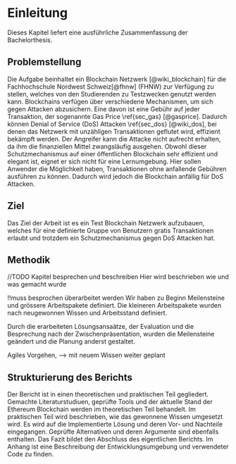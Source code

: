 # Einleitung

Dieses Kapitel liefert eine ausführliche Zusammenfassung der Bachelorthesis. 

## Problemstellung
Die Aufgabe beinhaltet ein Blockchain Netzwerk [@wiki_blockchain] für die Fachhochschule Nordwest Schweiz[@fhnw] (FHNW) zur Verfügung zu stellen, welches von den Studierenden zu Testzwecken genutzt werden kann.
Blockchains verfügen über verschiedene Mechanismen, um sich gegen Attacken abzusichern. Eine
davon ist eine Gebühr auf jeder Transaktion, der sogenannte Gas Price \ref{sec_gas} [@gasprice]. Dadurch können Denial of
Service (DoS) Attacken \ref{sec_dos} [@wiki_dos], bei denen das Netzwerk mit unzähligen Transaktionen geflutet wird, effizient bekämpft werden. Der Angreifer kann die Attacke nicht aufrecht erhalten, da ihm die finanziellen Mittel zwangsläufig ausgehen.
Obwohl dieser Schutzmechanismus auf einer öffentlichen Blockchain sehr effizient und elegant ist,
eignet er sich nicht für eine Lernumgebung. Hier sollen Anwender die Möglichkeit haben, Transaktionen
ohne anfallende Gebühren ausführen zu können. Dadurch wird jedoch die Blockchain anfällig für DoS
Attacken.

## Ziel
Das Ziel der Arbeit ist es ein Test Blockchain Netzwerk aufzubauen, welches für eine definierte Gruppe von Benutzern gratis Transaktionen erlaubt und trotzdem ein Schutzmechanismus gegen DoS Attacken hat.

## Methodik
 
 //TODO Kapitel besprechen und beschreiben
 Hier wird beschrieben wie und was gemacht wurde

!!muss besprochen überarbeitet werden
 Wir haben zu Beginn Meilensteine und grössere Arbeitspakete definiert. Die kleineren Arbeitspakete wurden nach neugewonnen Wissen und Arbeitsstand definiert. 
 
 Durch die erarbeiteten Lösungsansaätze, der Evaluation und die Besprechung nach der Zwischenpräsentation, wurden die Meilensteine geändert und die Planung anderst gestaltet.
 
 Agiles Vorgehen, --> mit neuem Wissen weiter geplant

## Strukturierung des Berichts

 Der Bericht ist in einen theoretischen und praktischen Teil gegliedert. Gemachte Literaturstudiuen, geprüfte Tools und der aktuelle Stand der Ethereum Blockchain werden im theoretischen Teil behandelt. 
 Im praktischen Teil wird beschrieben, wie das gewonnene Wissen umgesetzt wird. Es wird auf die Implementierte Lösung und deren Vor- und Nachteile eingegangen. Geprüfte Alternativen und deren Argumente sind ebenfalls enthalten. 
 Das Fazit bildet den Abschluss des eigentlichen Berichts. Im Anhang ist eine Beschreibung der Entwicklungsumgebung und verwendeter Code zu finden. 

